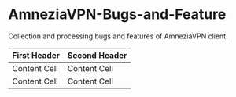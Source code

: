 # AmneziaVPN-Bugs-and-Feature
Collection and processing bugs and features of AmneziaVPN client.

| First Header  | Second Header |
| ------------- | ------------- |
| Content Cell  | Content Cell  |
| Content Cell  | Content Cell  |
